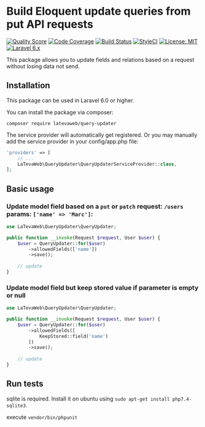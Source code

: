 # Build Eloquent update queries from put API requests

[![Quality Score](https://scrutinizer-ci.com/g/latevaweb/laravel-query-updater/badges/quality-score.png?b=master)](https://scrutinizer-ci.com/g/latevaweb/laravel-query-updater/?branch=master)
[![Code Coverage](https://scrutinizer-ci.com/g/latevaweb/laravel-query-updater/badges/coverage.png?b=master)](https://scrutinizer-ci.com/g/latevaweb/laravel-query-updater/?branch=master)
[![Build Status](https://scrutinizer-ci.com/g/latevaweb/laravel-query-updater/badges/build.png?b=master)](https://scrutinizer-ci.com/g/latevaweb/laravel-query-updater/build-status/master)
[![StyleCI](https://github.styleci.io/repos/227821179/shield?branch=master)](https://github.styleci.io/repos/227821179)
[![License: MIT](https://img.shields.io/badge/License-MIT-yellow.svg)](https://opensource.org/licenses/MIT)
[![Laravel 6.x](https://img.shields.io/badge/Laravel-6.x-orange.svg)](http://laravel.com)

This package allows you to update fields and relations based on a request without losing data not send.

## Installation

This package can be used in Laravel 6.0 or higher.

You can install the package via composer:

`composer require latevaweb/query-updater`

The service provider will automatically get registered. Or you may manually add the service provider in your config/app.php file:

```php
'providers' => [
    // ...
    LaTevaWeb\QueryUpdater\QueryUpdaterServiceProvider::class,
];
```

## Basic usage

### Update model field based on a `put` or `patch` request: `/users` params: `['name' => 'Marc']`:

```php
use LaTevaWeb\QueryUpdater\QueryUpdater;

public function __invoke(Request $request, User $user) {
    $user = QueryUpdater::for($user)
        ->allowedFields(['name'])
        ->save();
        
    // update
}
```

### Update model field but keep stored value if parameter is empty or null 

```php
use LaTevaWeb\QueryUpdater\QueryUpdater;

public function __invoke(Request $request, User $user) {
    $user = QueryUpdater::for($user)
        ->allowedFields([
            KeepStored::field('name')
        ])
        ->save();
        
    // update
}
```

## Run tests

sqlite is required. Install it on ubuntu using `sudo apt-get install php7.4-sqlite3`.

execute `vendor/bin/phpunit`